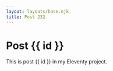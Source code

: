 ```yaml
---
layout: layouts/base.njk
title: Post 232
---
```


# Post {{ id }}

This is post {{ id }} in my Eleventy project.
